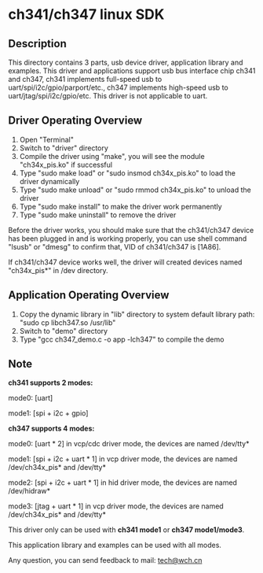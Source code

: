 # ch341/ch347 linux SDK

## Description

This directory contains 3 parts, usb device driver, application library and examples. This driver and applications support usb bus interface chip ch341 and ch347, ch341 implements full-speed usb to uart/spi/i2c/gpio/parport/etc., ch347 implements high-speed usb to uart/jtag/spi/i2c/gpio/etc. This driver is not applicable to uart.

## Driver Operating Overview

1. Open "Terminal"
2. Switch to "driver" directory
3. Compile the driver using "make", you will see the module "ch34x_pis.ko" if successful
4. Type "sudo make load" or "sudo insmod ch34x_pis.ko" to load the driver dynamically
5. Type "sudo make unload" or "sudo rmmod ch34x_pis.ko" to unload the driver
6. Type "sudo make install" to make the driver work permanently
7. Type "sudo make uninstall" to remove the driver

Before the driver works, you should make sure that the ch341/ch347 device has been plugged in and is working properly, you can use shell command "lsusb" or "dmesg" to confirm that, VID of ch341/ch347 is [1A86].

If ch341/ch347 device works well, the driver will created devices named "ch34x_pis*" in /dev directory.

## Application Operating Overview

1. Copy the dynamic library in "lib" directory to system default library path: "sudo cp libch347.so /usr/lib"
2. Switch to "demo" directory
3. Type "gcc ch347_demo.c -o app -lch347" to compile the demo

## Note

**ch341 supports 2 modes:**

mode0: [uart]

mode1: [spi + i2c + gpio]

**ch347 supports 4 modes:**

mode0: [uart * 2] in vcp/cdc driver mode, the devices are named /dev/tty*

mode1: [spi + i2c + uart * 1] in vcp driver mode, the devices are named /dev/ch34x_pis* and /dev/tty*

mode2: [spi + i2c + uart * 1] in hid driver mode, the devices are named /dev/hidraw*

mode3: [jtag + uart * 1] in vcp driver mode, the devices are named /dev/ch34x_pis* and /dev/tty*

This driver only can be used with **ch341 mode1** or **ch347 mode1/mode3**.

This application library and examples can be used with all modes.

Any question, you can send feedback to mail: tech@wch.cn
